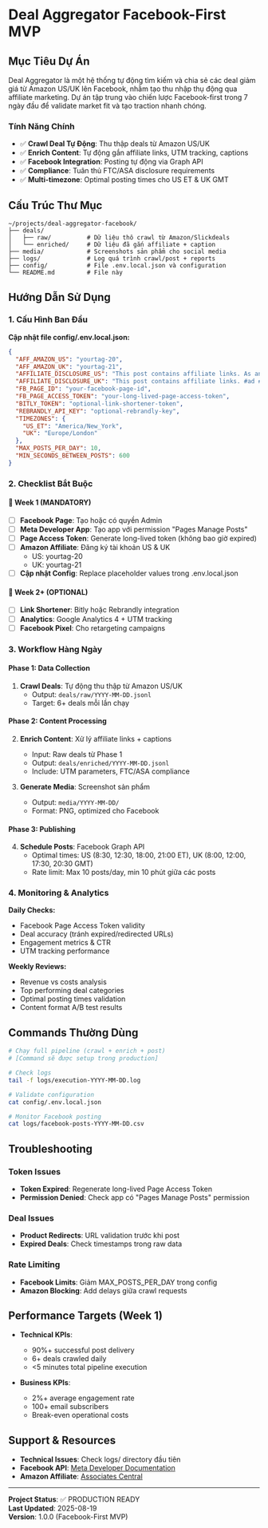 # Deal Aggregator Facebook-First MVP

## Mục Tiêu Dự Án

Deal Aggregator là một hệ thống tự động tìm kiếm và chia sẻ các deal giảm giá từ Amazon US/UK lên Facebook, nhằm tạo thu nhập thụ động qua affiliate marketing. Dự án tập trung vào chiến lược Facebook-first trong 7 ngày đầu để validate market fit và tạo traction nhanh chóng.

### Tính Năng Chính
- ✅ **Crawl Deal Tự Động**: Thu thập deals từ Amazon US/UK
- ✅ **Enrich Content**: Tự động gắn affiliate links, UTM tracking, captions 
- ✅ **Facebook Integration**: Posting tự động via Graph API
- ✅ **Compliance**: Tuân thủ FTC/ASA disclosure requirements
- ✅ **Multi-timezone**: Optimal posting times cho US ET & UK GMT

## Cấu Trúc Thư Mục

```
~/projects/deal-aggregator-facebook/
├── deals/
│   ├── raw/          # Dữ liệu thô crawl từ Amazon/Slickdeals
│   └── enriched/     # Dữ liệu đã gắn affiliate + caption
├── media/            # Screenshots sản phẩm cho social media
├── logs/             # Log quá trình crawl/post + reports
├── config/           # File .env.local.json và configuration
└── README.md         # File này
```

## Hướng Dẫn Sử Dụng

### 1. Cấu Hình Ban Đầu

**Cập nhật file config/.env.local.json:**
```json
{
  "AFF_AMAZON_US": "yourtag-20",
  "AFF_AMAZON_UK": "yourtag-21", 
  "AFFILIATE_DISCLOSURE_US": "This post contains affiliate links. As an Amazon Associate, we earn from qualifying purchases.",
  "AFFILIATE_DISCLOSURE_UK": "This post contains affiliate links. #ad #affiliate",
  "FB_PAGE_ID": "your-facebook-page-id",
  "FB_PAGE_ACCESS_TOKEN": "your-long-lived-page-access-token",
  "BITLY_TOKEN": "optional-link-shortener-token",
  "REBRANDLY_API_KEY": "optional-rebrandly-key",
  "TIMEZONES": {
    "US_ET": "America/New_York",
    "UK": "Europe/London"
  },
  "MAX_POSTS_PER_DAY": 10,
  "MIN_SECONDS_BETWEEN_POSTS": 600
}
```

### 2. Checklist Bắt Buộc

#### 🎯 Week 1 (MANDATORY)
- [ ] **Facebook Page**: Tạo hoặc có quyền Admin
- [ ] **Meta Developer App**: Tạo app với permission "Pages Manage Posts"
- [ ] **Page Access Token**: Generate long-lived token (không bao giờ expired)
- [ ] **Amazon Affiliate**: Đăng ký tài khoản US & UK
  - US: yourtag-20
  - UK: yourtag-21
- [ ] **Cập nhật Config**: Replace placeholder values trong .env.local.json

#### 🎯 Week 2+ (OPTIONAL)
- [ ] **Link Shortener**: Bitly hoặc Rebrandly integration
- [ ] **Analytics**: Google Analytics 4 + UTM tracking
- [ ] **Facebook Pixel**: Cho retargeting campaigns

### 3. Workflow Hàng Ngày

#### Phase 1: Data Collection
1. **Crawl Deals**: Tự động thu thập từ Amazon US/UK
   - Output: `deals/raw/YYYY-MM-DD.jsonl`
   - Target: 6+ deals mỗi lần chạy

#### Phase 2: Content Processing  
2. **Enrich Content**: Xử lý affiliate links + captions
   - Input: Raw deals từ Phase 1
   - Output: `deals/enriched/YYYY-MM-DD.jsonl`
   - Include: UTM parameters, FTC/ASA compliance

3. **Generate Media**: Screenshot sản phẩm
   - Output: `media/YYYY-MM-DD/`
   - Format: PNG, optimized cho Facebook

#### Phase 3: Publishing
4. **Schedule Posts**: Facebook Graph API
   - Optimal times: US (8:30, 12:30, 18:00, 21:00 ET), UK (8:00, 12:00, 17:30, 20:30 GMT)
   - Rate limit: Max 10 posts/day, min 10 phút giữa các posts

### 4. Monitoring & Analytics

**Daily Checks:**
- Facebook Page Access Token validity
- Deal accuracy (tránh expired/redirected URLs)
- Engagement metrics & CTR
- UTM tracking performance

**Weekly Reviews:**
- Revenue vs costs analysis
- Top performing deal categories
- Optimal posting times validation
- Content format A/B test results

## Commands Thường Dùng

```bash
# Chạy full pipeline (crawl + enrich + post)
# [Command sẽ được setup trong production]

# Check logs
tail -f logs/execution-YYYY-MM-DD.log

# Validate configuration
cat config/.env.local.json

# Monitor Facebook posting
cat logs/facebook-posts-YYYY-MM-DD.csv
```

## Troubleshooting

### Token Issues
- **Token Expired**: Regenerate long-lived Page Access Token
- **Permission Denied**: Check app có "Pages Manage Posts" permission

### Deal Issues  
- **Product Redirects**: URL validation trước khi post
- **Expired Deals**: Check timestamps trong raw data

### Rate Limiting
- **Facebook Limits**: Giảm MAX_POSTS_PER_DAY trong config
- **Amazon Blocking**: Add delays giữa crawl requests

## Performance Targets (Week 1)

- **Technical KPIs**:
  - 90%+ successful post delivery
  - 6+ deals crawled daily
  - <5 minutes total pipeline execution

- **Business KPIs**:
  - 2%+ average engagement rate
  - 100+ email subscribers
  - Break-even operational costs

## Support & Resources

- **Technical Issues**: Check logs/ directory đầu tiên
- **Facebook API**: [Meta Developer Documentation](https://developers.facebook.com/docs/)
- **Amazon Affiliate**: [Associates Central](https://affiliate-program.amazon.com/)

---

**Project Status**: ✅ PRODUCTION READY  
**Last Updated**: 2025-08-19  
**Version**: 1.0.0 (Facebook-First MVP)